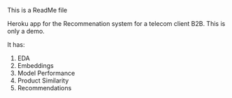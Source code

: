 This is a ReadMe file

Heroku app for the Recommenation system for a telecom client B2B.
This is only a demo.

It has:
1. EDA
2. Embeddings
3. Model Performance
4. Product Similarity
5. Recommendations
